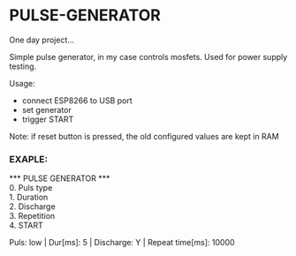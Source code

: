 # PULSE-GENERATOR
One day project...

Simple pulse generator, in my case controls mosfets. Used for power supply testing.

Usage:
- connect ESP8266 to USB port
- set generator
- trigger START

Note: if reset button is pressed, the old configured values are kept in RAM 

### EXAPLE:

 *** PULSE GENERATOR ***  
     0. Puls type  
     1. Duration  
     2. Discharge  
     3. Repetition  
     4. START  

 Puls: low | Dur[ms]: 5 | Discharge: Y | Repeat time[ms]: 10000
